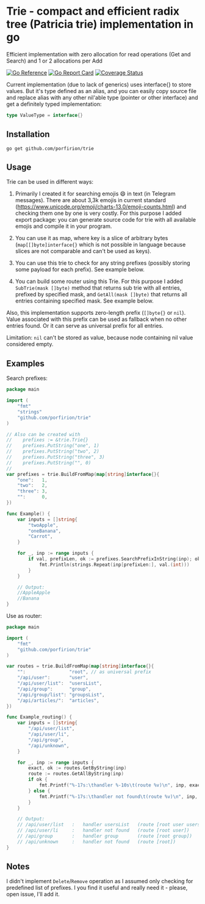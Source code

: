 # Trie - compact and efficient radix tree (Patricia trie) implementation in go

Efficient implementation with zero allocation for read operations (Get and Search) and 1 or 2 allocations per Add

[![Go Reference](https://pkg.go.dev/badge/github.com/porfirion/trie.svg)](https://pkg.go.dev/github.com/porfirion/trie)
[![Go Report Card](https://goreportcard.com/badge/github.com/porfirion/trie)](https://goreportcard.com/report/github.com/porfirion/trie)
[![Coverage Status](https://coveralls.io/repos/github/porfirion/trie/badge.svg?branch=master)](https://coveralls.io/github/porfirion/trie?branch=master)

Current implementation (due to lack of generics) uses interface{} to store values. But it's type defined as an alias, and you can easily copy source file and replace alias with any other nil'able type (pointer or other interface) and get a definitely typed implementation:

```go
type ValueType = interface{}
```

## Installation

    go get github.com/porfirion/trie

## Usage

Trie can be used in different ways:

1. Primarily I created it for searching emojis :smile: in text (in Telegram messages). There are about 3,3k emojis in current standard (https://www.unicode.org/emoji/charts-13.0/emoji-counts.html) and checking them one by one is very costly. For this purpose I added export package: you can generate source code for trie with all available emojis and compile it in your program. 

2. You can use it as map, where key is a slice of arbitrary bytes (`map[[]byte]interface{}` which is not possible in language because slices are not comparable and can't be used as keys).

3. You can use this trie to check for any string prefixes (possibly storing some payload for each prefix). See example below.

4. You can build some router using this Trie. For this purpose I added `SubTrie(mask []byte)` method that returns sub trie with all entries, prefixed by specified mask, and `GetAll(mask []byte)` that returns all entries containing specified mask. See example below.

Also, this implementation supports zero-length prefix (`[]byte{}` or `nil`). Value associated with this prefix can be used as fallback when no other entries found. Or it can serve as universal prefix for all entries.

Limitation: `nil` can't be stored as value, because node containing nil value considered empty.

## Examples

Search prefixes:
```go
package main

import (
    "fmt"
    "strings"
    "github.com/porfirion/trie"
)

// Also can be created with
//    prefixes := &trie.Trie{}
//    prefixes.PutString("one", 1)
//    prefixes.PutString("two", 2)
//    prefixes.PutString("three", 3)
//    prefixes.PutString("", 0)
//
var prefixes = trie.BuildFromMap(map[string]interface{}{
    "one":   1,
    "two":   2,
    "three": 3,
    "":      0,
})

func Example() {
    var inputs = []string{
        "twoApple",
        "oneBanana",
        "Carrot",
    }

    for _, inp := range inputs {
        if val, prefixLen, ok := prefixes.SearchPrefixInString(inp); ok {
            fmt.Println(strings.Repeat(inp[prefixLen:], val.(int)))
        }
    }

    // Output:
    //AppleApple
    //Banana
}
```

Use as router:
```go
package main

import (
    "fmt"
    "github.com/porfirion/trie"
)

var routes = trie.BuildFromMap(map[string]interface{}{
    "":                "root", // as universal prefix
    "/api/user":       "user",
    "/api/user/list":  "usersList",
    "/api/group":      "group",
    "/api/group/list": "groupsList",
    "/api/articles/":  "articles",
})

func Example_routing() {
    var inputs = []string{
        "/api/user/list",
        "/api/user/li",
        "/api/group",
        "/api/unknown",
    }

    for _, inp := range inputs {
        exact, ok := routes.GetByString(inp)
        route := routes.GetAllByString(inp)
        if ok {
            fmt.Printf("%-17s:\thandler %-10s\t(route %v)\n", inp, exact, route)
        } else {
            fmt.Printf("%-17s:\thandler not found\t(route %v)\n", inp, route)
        }
    }

    // Output:
    // /api/user/list   :	handler usersList 	(route [root user usersList])
    // /api/user/li     :	handler not found	(route [root user])
    // /api/group       :	handler group     	(route [root group])
    // /api/unknown     :	handler not found	(route [root])
}
```

## Notes

I didn't implement `Delete`/`Remove` operation as I assumed only checking for predefined list of prefixes. I you find it useful and really need it - please, open issue, I'll add it.